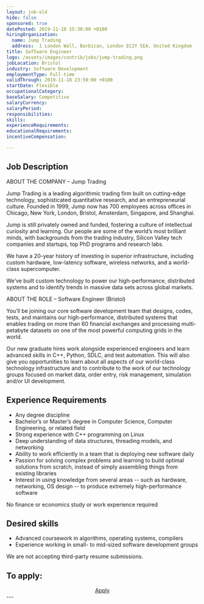 ```yaml
---
layout: job-old
hide: false
sponsored: true
datePosted: 2019-11-10 15:30:00 +0100
hiringOrganization:
  name: Jump Trading
  address:  1 London Wall, Barbican, London EC2Y 5EA, United Kingdom
title: Software Engineer
logo: /assets/images/contrib/jobs/jump-trading.png
jobLocation: Bristol
industry: Software Development
employmentType: Full-time
validThrough: 2019-11-18 23:59:00 +0100
startDate: Flexible
occupationalCategory: 
baseSalary: Competitive
salaryCurrency: 
salaryPeriod: 
responsibilities:
skills:
experienceRequirements: 
educationalRequirements:
incentiveCompensation:

---
```


## Job Description
ABOUT THE COMPANY – Jump Trading

Jump Trading is a leading algorithmic trading firm built on cutting-edge technology, sophisticated quantitative research, and an entrepreneurial culture. Founded in 1999, Jump now has 700 employees across offices in Chicago, New York, London, Bristol, Amsterdam, Singapore, and Shanghai.

Jump is still privately owned and funded, fostering a culture of intellectual curiosity and learning. Our people are some of the world’s most brilliant minds, with backgrounds from the trading industry, Silicon Valley tech companies and startups, top PhD programs and research labs.

We have a 20-year history of investing in superior infrastructure, including custom hardware, low-latency software, wireless networks, and a world-class supercomputer.

We’ve built custom technology to power our high-performance, distributed systems and to identify trends in massive data sets across global markets.

 
ABOUT THE ROLE – Software Engineer (Bristol)

You’ll be joining our core software development team that designs, codes, tests, and maintains our high-performance, distributed systems that enables trading on more than 60 financial exchanges and processing multi-petabyte datasets on one of the most powerful computing grids in the world.

Our new graduate hires work alongside experienced engineers and learn advanced skills in C++, Python, SDLC, and test automation. This will also give you opportunities to learn about all aspects of our world-class technology infrastructure and to contribute to the work of our technology groups focused on market data, order entry, risk management, simulation and/or UI development.

## Experience Requirements
- Any degree discipline
- Bachelor’s or Master’s degree in Computer Science, Computer Engineering, or related field
- Strong experience with C++ programming on Linux
- Deep understanding of data structures, threading models, and networking
- Ability to work efficiently in a team that is deploying new software daily
- Passion for solving complex problems and learning to build optimal solutions from scratch, instead of simply assembling things from existing libraries
- Interest in using knowledge from several areas -- such as hardware, networking, OS design -- to produce extremely high-performance software

No finance or economics study or work experience required

## Desired skills
- Advanced coursework in algorithms, operating systems, compilers
- Experience working in small- to mid-sized software development groups

We are not accepting third-party resume submissions. 

## To apply:

<div class="to-apply" style="text-align: center">
  <a class="btn btn--dark" style="margin: 20px" href="https://www.jumptrading.com/apply.html?gh_jid=1815371">
    Apply
  </a>
</div>
---
